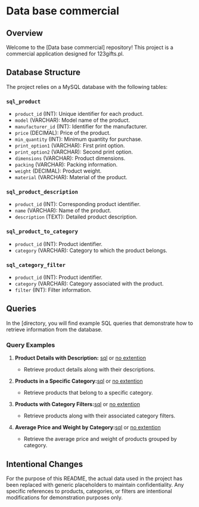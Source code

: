 # Data base commercial

## Overview

Welcome to the [Data base commercial] repository! This project is a commercial application designed for 123gifts.pl.

## Database Structure

The project relies on a MySQL database with the following tables:

### `sql_product`

- `product_id` (INT): Unique identifier for each product.
- `model` (VARCHAR): Model name of the product.
- `manufacturer_id` (INT): Identifier for the manufacturer.
- `price` (DECIMAL): Price of the product.
- `min_quantity` (INT): Minimum quantity for purchase.
- `print_option1` (VARCHAR): First print option.
- `print_option2` (VARCHAR): Second print option.
- `dimensions` (VARCHAR): Product dimensions.
- `packing` (VARCHAR): Packing information.
- `weight` (DECIMAL): Product weight.
- `material` (VARCHAR): Material of the product.

### `sql_product_description`

- `product_id` (INT): Corresponding product identifier.
- `name` (VARCHAR): Name of the product.
- `description` (TEXT): Detailed product description.

### `sql_product_to_category`

- `product_id` (INT): Product identifier.
- `category` (VARCHAR): Category to which the product belongs.

### `sql_category_filter`

- `product_id` (INT): Product identifier.
- `category` (VARCHAR): Category associated with the product.
- `filter` (INT): Filter information.

## Queries

In the [directory, you will find example SQL queries that demonstrate how to retrieve information from the database.

### Query Examples

1. **Product Details with Description:** [sql](https://github.com/agakalinowski/MySQL/blob/main/Query%201.sql) or [no extention](https://github.com/agakalinowski/MySQL/blob/main/Query%201:%20List%20of%20Products%20with%20Full%20Details.md)
   - Retrieve product details along with their descriptions.

2. **Products in a Specific Category:**[sql](https://github.com/agakalinowski/MySQL/blob/main/Query%202.sql) or [no extention](https://github.com/agakalinowski/MySQL/blob/main/Query%202%3A%20Products%20with%20Specific%20Print%20Options%20and%20Categories.md)
   - Retrieve products that belong to a specific category.

3. **Products with Category Filters:**[sql](https://github.com/agakalinowski/MySQL/blob/main/Query%203.sql) or [no extention](https://github.com/agakalinowski/MySQL/blob/main/Query%203.%20Get%20Products%20in%20a%20Specific%20Category.md)
   - Retrieve products along with their associated category filters.
  
4. **Average Price and Weight by Category:**[sql](https://github.com/agakalinowski/MySQL/blob/main/Query%204.sql) or [no extention](https://github.com/agakalinowski/MySQL/blob/main/Query%204%3A%20Average%20Price%20and%20Weight%20by%20Category.md)
   - Retrieve the average price and weight of products grouped by category.

## Intentional Changes

For the purpose of this README, the actual data used in the project has been replaced with generic placeholders to maintain confidentiality. Any specific references to products, categories, or filters are intentional modifications for demonstration purposes only.
